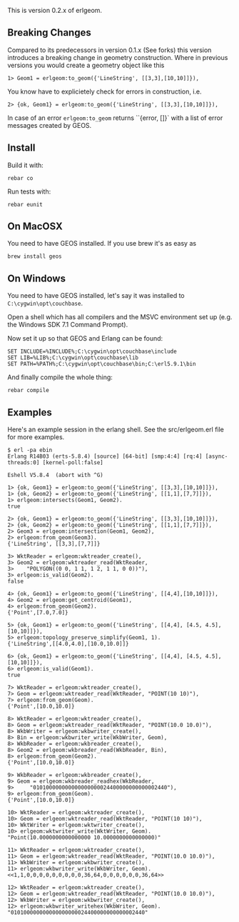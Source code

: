 This is version 0.2.x of erlgeom.

Breaking Changes
----------------

Compared to its predecessors in version 0.1.x (See forks) this version introduces a breaking change in geometry construction.
Where in previous versions you would create a geometry object like this
    
    1> Geom1 = erlgeom:to_geom({'LineString', [[3,3],[10,10]]}),
    
You know have to explicietely check for errors in construction, i.e. 

    2> {ok, Geom1} = erlgeom:to_geom({'LineString', [[3,3],[10,10]]}),

In case of an error `erlgeom:to_geom` returns ``{error, []}` with a list of error messages created by GEOS.

Install
-------

Build it with:

    rebar co 

Run tests with:

    rebar eunit 

On MacOSX
---------

You need to have GEOS installed. If you use brew it's as easy as

    brew install geos 

On Windows
----------

You need to have GEOS installed, let's say it was installed to `C:\cygwin\opt\couchbase`.

Open a shell which has all compilers and the MSVC environment set up (e.g. the Windows SDK 7.1 Command Prompt).

Now set it up so that GEOS and Erlang can be found:

    SET INCLUDE=%INCLUDE%;C:\cygwin\opt\couchbase\include
    SET LIB=%LIB%;C:\cygwin\opt\couchbase\lib
    SET PATH=%PATH%;C:\cygwin\opt\couchbase\bin;C:\erl5.9.1\bin

And finally compile the whole thing:

    rebar compile


Examples
--------

Here's an example session in the erlang shell. See the src/erlgeom.erl file for
more examples.

    $ erl -pa ebin
    Erlang R14B03 (erts-5.8.4) [source] [64-bit] [smp:4:4] [rq:4] [async-threads:0] [kernel-poll:false]

    Eshell V5.8.4  (abort with ^G)

    1> {ok, Geom1} = erlgeom:to_geom({'LineString', [[3,3],[10,10]]}),
    1> {ok, Geom2} = erlgeom:to_geom({'LineString', [[1,1],[7,7]]}),
    1> erlgeom:intersects(Geom1, Geom2).
    true

    2> {ok, Geom1} = erlgeom:to_geom({'LineString', [[3,3],[10,10]]}),
    2> {ok, Geom2} = erlgeom:to_geom({'LineString', [[1,1],[7,7]]}),
    2> Geom3 = erlgeom:intersection(Geom1, Geom2),
    2> erlgeom:from_geom(Geom3).
    {'LineString', [[3,3],[7,7]]}

    3> WktReader = erlgeom:wktreader_create(),
    3> Geom2 = erlgeom:wktreader_read(WktReader, 
    3>    "POLYGON((0 0, 1 1, 1 2, 1 1, 0 0))"),
    3> erlgeom:is_valid(Geom2).
    false

    4> {ok, Geom1} = erlgeom:to_geom({'LineString', [[4,4],[10,10]]}),
    4> Geom2 = erlgeom:get_centroid(Geom1),
    4> erlgeom:from_geom(Geom2).
    {'Point',[7.0,7.0]}

    5> {ok, Geom1} = erlgeom:to_geom({'LineString', [[4,4], [4.5, 4.5], [10,10]]}),
    5> erlgeom:topology_preserve_simplify(Geom1, 1).
    {'LineString',[[4.0,4.0],[10.0,10.0]]}

    6> {ok, Geom1} = erlgeom:to_geom({'LineString', [[4,4], [4.5, 4.5], [10,10]]}),
    6> erlgeom:is_valid(Geom1).
    true

    7> WktReader = erlgeom:wktreader_create(),
    7> Geom = erlgeom:wktreader_read(WktReader, "POINT(10 10)"),
    7> erlgeom:from_geom(Geom).
    {'Point',[10.0,10.0]}

    8> WktReader = erlgeom:wktreader_create(),
    8> Geom = erlgeom:wktreader_read(WktReader, "POINT(10.0 10.0)"),
    8> WkbWriter = erlgeom:wkbwriter_create(),
    8> Bin = erlgeom:wkbwriter_write(WkbWriter, Geom),
    8> WkbReader = erlgeom:wkbreader_create(),
    8> Geom2 = erlgeom:wkbreader_read(WkbReader, Bin),
    8> erlgeom:from_geom(Geom2).
    {'Point',[10.0,10.0]}

    9> WkbReader = erlgeom:wkbreader_create(),
    9> Geom = erlgeom:wkbreader_readhex(WkbReader,
    9>     "010100000000000000000024400000000000002440"),
    9> erlgeom:from_geom(Geom).
    {'Point',[10.0,10.0]}

    10> WktReader = erlgeom:wktreader_create(),
    10> Geom = erlgeom:wktreader_read(WktReader, "POINT(10 10)"),
    10> WktWriter = erlgeom:wktwriter_create(),
    10> erlgeom:wktwriter_write(WktWriter, Geom).
    "Point(10.0000000000000000 10.0000000000000000)"

    11> WktReader = erlgeom:wktreader_create(),
    11> Geom = erlgeom:wktreader_read(WktReader, "POINT(10.0 10.0)"),
    11> WkbWriter = erlgeom:wkbwriter_create(),
    11> erlgeom:wkbwriter_write(WkbWriter, Geom).
    <<1,1,0,0,0,0,0,0,0,0,0,36,64,0,0,0,0,0,0,36,64>>

    12> WktReader = erlgeom:wktreader_create(),
    12> Geom = erlgeom:wktreader_read(WktReader, "POINT(10.0 10.0)"),
    12> WkbWriter = erlgeom:wkbwriter_create(),
    12> erlgeom:wkbwriter_writehex(WkbWriter, Geom).
    "010100000000000000000024400000000000002440"




